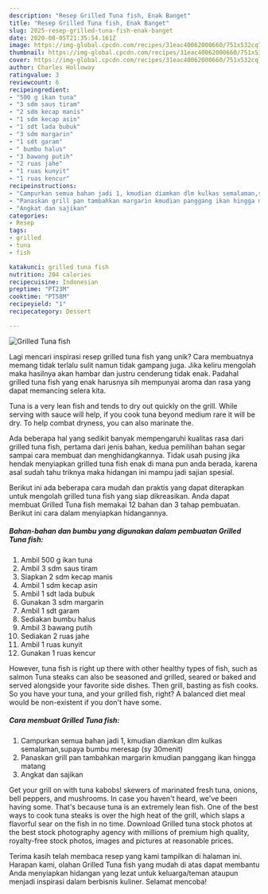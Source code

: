 ```yaml
---
description: "Resep Grilled Tuna fish, Enak Banget"
title: "Resep Grilled Tuna fish, Enak Banget"
slug: 2025-resep-grilled-tuna-fish-enak-banget
date: 2020-08-05T21:35:54.161Z
image: https://img-global.cpcdn.com/recipes/31eac40062000660/751x532cq70/grilled-tuna-fish-foto-resep-utama.jpg
thumbnail: https://img-global.cpcdn.com/recipes/31eac40062000660/751x532cq70/grilled-tuna-fish-foto-resep-utama.jpg
cover: https://img-global.cpcdn.com/recipes/31eac40062000660/751x532cq70/grilled-tuna-fish-foto-resep-utama.jpg
author: Charles Holloway
ratingvalue: 3
reviewcount: 6
recipeingredient:
- "500 g ikan tuna"
- "3 sdm saus tiram"
- "2 sdm kecap manis"
- "1 sdm kecap asin"
- "1 sdt lada bubuk"
- "3 sdm margarin"
- "1 sdt garam"
- " bumbu halus"
- "3 bawang putih"
- "2 ruas jahe"
- "1 ruas kunyit"
- "1 ruas kencur"
recipeinstructions:
- "Campurkan semua bahan jadi 1, kmudian diamkan dlm kulkas semalaman,supaya bumbu meresap (sy 30menit)"
- "Panaskan grill pan tambahkan margarin kmudian panggang ikan hingga matang"
- "Angkat dan sajikan"
categories:
- Resep
tags:
- grilled
- tuna
- fish

katakunci: grilled tuna fish 
nutrition: 204 calories
recipecuisine: Indonesian
preptime: "PT23M"
cooktime: "PT58M"
recipeyield: "1"
recipecategory: Dessert

---
```



![Grilled Tuna fish](https://img-global.cpcdn.com/recipes/31eac40062000660/751x532cq70/grilled-tuna-fish-foto-resep-utama.jpg)

Lagi mencari inspirasi resep grilled tuna fish yang unik? Cara membuatnya memang tidak terlalu sulit namun tidak gampang juga. Jika keliru mengolah maka hasilnya akan hambar dan justru cenderung tidak enak. Padahal grilled tuna fish yang enak harusnya sih mempunyai aroma dan rasa yang dapat memancing selera kita.

Tuna is a very lean fish and tends to dry out quickly on the grill. While serving with sauce will help, if you cook tuna beyond medium rare it will be dry. To help combat dryness, you can also marinate the.

Ada beberapa hal yang sedikit banyak mempengaruhi kualitas rasa dari grilled tuna fish, pertama dari jenis bahan, kedua pemilihan bahan segar sampai cara membuat dan menghidangkannya. Tidak usah pusing jika hendak menyiapkan grilled tuna fish enak di mana pun anda berada, karena asal sudah tahu triknya maka hidangan ini mampu jadi sajian spesial.


Berikut ini ada beberapa cara mudah dan praktis yang dapat diterapkan untuk mengolah grilled tuna fish yang siap dikreasikan. Anda dapat membuat Grilled Tuna fish memakai 12 bahan dan 3 tahap pembuatan. Berikut ini cara dalam menyiapkan hidangannya.

<!--inarticleads1-->

##### Bahan-bahan dan bumbu yang digunakan dalam pembuatan Grilled Tuna fish:

1. Ambil 500 g ikan tuna
1. Ambil 3 sdm saus tiram
1. Siapkan 2 sdm kecap manis
1. Ambil 1 sdm kecap asin
1. Ambil 1 sdt lada bubuk
1. Gunakan 3 sdm margarin
1. Ambil 1 sdt garam
1. Sediakan  bumbu halus
1. Ambil 3 bawang putih
1. Sediakan 2 ruas jahe
1. Ambil 1 ruas kunyit
1. Gunakan 1 ruas kencur


However, tuna fish is right up there with other healthy types of fish, such as salmon Tuna steaks can also be seasoned and grilled, seared or baked and served alongside your favorite side dishes. Then grill, basting as fish cooks. So you have your tuna, and your grilled fish, right? A balanced diet meal would be non-existent if you don&#39;t have some. 

<!--inarticleads2-->

##### Cara membuat Grilled Tuna fish:

1. Campurkan semua bahan jadi 1, kmudian diamkan dlm kulkas semalaman,supaya bumbu meresap (sy 30menit)
1. Panaskan grill pan tambahkan margarin kmudian panggang ikan hingga matang
1. Angkat dan sajikan


Get your grill on with tuna kabobs! skewers of marinated fresh tuna, onions, bell peppers, and mushrooms. In case you haven&#39;t heard, we&#39;ve been having some. That&#39;s because tuna is an extremely lean fish. One of the best ways to cook tuna steaks is over the high heat of the grill, which slaps a flavorful sear on the fish in no time. Download Grilled tuna stock photos at the best stock photography agency with millions of premium high quality, royalty-free stock photos, images and pictures at reasonable prices. 

Terima kasih telah membaca resep yang kami tampilkan di halaman ini. Harapan kami, olahan Grilled Tuna fish yang mudah di atas dapat membantu Anda menyiapkan hidangan yang lezat untuk keluarga/teman ataupun menjadi inspirasi dalam berbisnis kuliner. Selamat mencoba!
